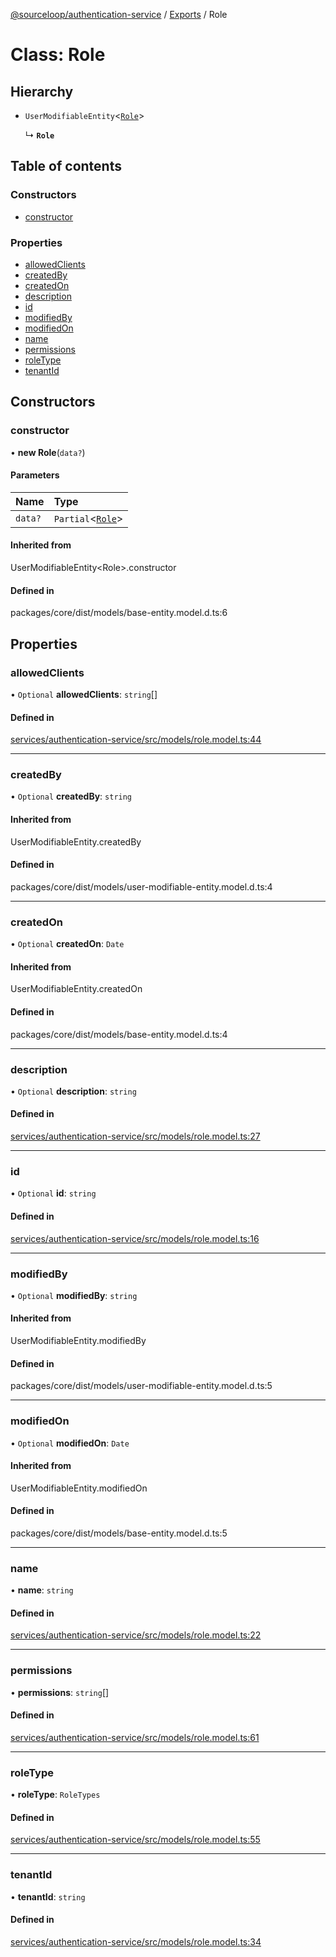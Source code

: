 [@sourceloop/authentication-service](../README.md) / [Exports](../modules.md) / Role

# Class: Role

## Hierarchy

- `UserModifiableEntity`<[`Role`](Role.md)\>

  ↳ **`Role`**

## Table of contents

### Constructors

- [constructor](Role.md#constructor)

### Properties

- [allowedClients](Role.md#allowedclients)
- [createdBy](Role.md#createdby)
- [createdOn](Role.md#createdon)
- [description](Role.md#description)
- [id](Role.md#id)
- [modifiedBy](Role.md#modifiedby)
- [modifiedOn](Role.md#modifiedon)
- [name](Role.md#name)
- [permissions](Role.md#permissions)
- [roleType](Role.md#roletype)
- [tenantId](Role.md#tenantid)

## Constructors

### constructor

• **new Role**(`data?`)

#### Parameters

| Name | Type |
| :------ | :------ |
| `data?` | `Partial`<[`Role`](Role.md)\> |

#### Inherited from

UserModifiableEntity<Role\>.constructor

#### Defined in

packages/core/dist/models/base-entity.model.d.ts:6

## Properties

### allowedClients

• `Optional` **allowedClients**: `string`[]

#### Defined in

[services/authentication-service/src/models/role.model.ts:44](https://github.com/sourcefuse/loopback4-microservice-catalog/blob/93a7f917/services/authentication-service/src/models/role.model.ts#L44)

___

### createdBy

• `Optional` **createdBy**: `string`

#### Inherited from

UserModifiableEntity.createdBy

#### Defined in

packages/core/dist/models/user-modifiable-entity.model.d.ts:4

___

### createdOn

• `Optional` **createdOn**: `Date`

#### Inherited from

UserModifiableEntity.createdOn

#### Defined in

packages/core/dist/models/base-entity.model.d.ts:4

___

### description

• `Optional` **description**: `string`

#### Defined in

[services/authentication-service/src/models/role.model.ts:27](https://github.com/sourcefuse/loopback4-microservice-catalog/blob/93a7f917/services/authentication-service/src/models/role.model.ts#L27)

___

### id

• `Optional` **id**: `string`

#### Defined in

[services/authentication-service/src/models/role.model.ts:16](https://github.com/sourcefuse/loopback4-microservice-catalog/blob/93a7f917/services/authentication-service/src/models/role.model.ts#L16)

___

### modifiedBy

• `Optional` **modifiedBy**: `string`

#### Inherited from

UserModifiableEntity.modifiedBy

#### Defined in

packages/core/dist/models/user-modifiable-entity.model.d.ts:5

___

### modifiedOn

• `Optional` **modifiedOn**: `Date`

#### Inherited from

UserModifiableEntity.modifiedOn

#### Defined in

packages/core/dist/models/base-entity.model.d.ts:5

___

### name

• **name**: `string`

#### Defined in

[services/authentication-service/src/models/role.model.ts:22](https://github.com/sourcefuse/loopback4-microservice-catalog/blob/93a7f917/services/authentication-service/src/models/role.model.ts#L22)

___

### permissions

• **permissions**: `string`[]

#### Defined in

[services/authentication-service/src/models/role.model.ts:61](https://github.com/sourcefuse/loopback4-microservice-catalog/blob/93a7f917/services/authentication-service/src/models/role.model.ts#L61)

___

### roleType

• **roleType**: `RoleTypes`

#### Defined in

[services/authentication-service/src/models/role.model.ts:55](https://github.com/sourcefuse/loopback4-microservice-catalog/blob/93a7f917/services/authentication-service/src/models/role.model.ts#L55)

___

### tenantId

• **tenantId**: `string`

#### Defined in

[services/authentication-service/src/models/role.model.ts:34](https://github.com/sourcefuse/loopback4-microservice-catalog/blob/93a7f917/services/authentication-service/src/models/role.model.ts#L34)
